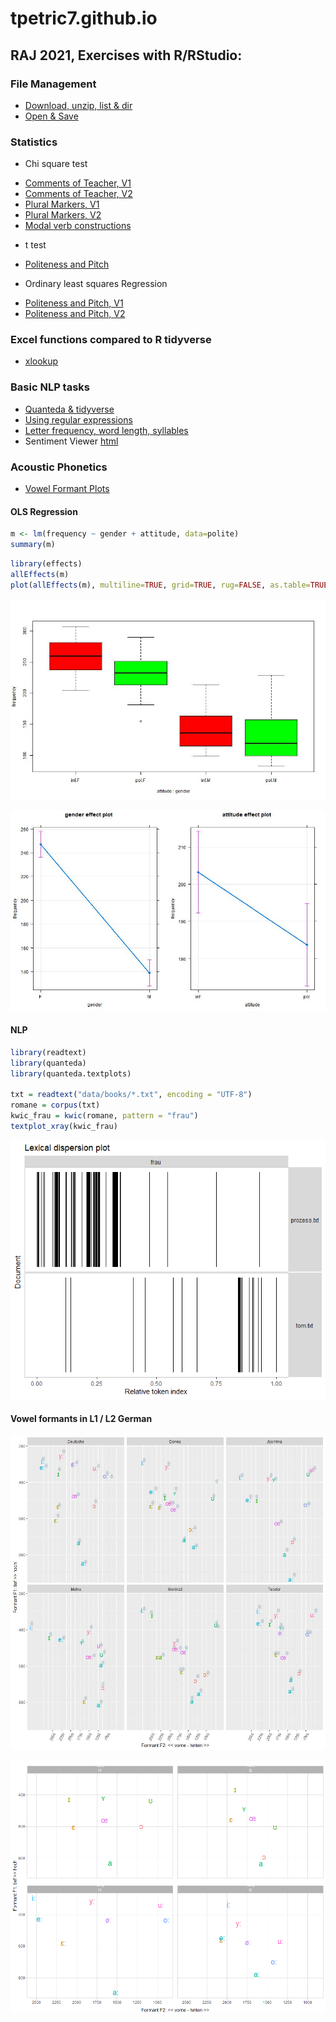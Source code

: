 # tpetric7.github.io

## RAJ 2021, Exercises with R/RStudio: 

### File Management 
- [Download, unzip, list & dir](docs/download_unzip_list_dir.md)
- [Open & Save](docs/Odpiranje_in_shranjevanje.md)

### Statistics
* Chi square test
- [Comments of Teacher, V1](docs/kommentare_chisq.md)
- [Comments of Teacher, V2](docs/kommentare_chisq.R)
- [Plural Markers, V1](docs/plural_chisq1.md)
- [Plural Markers, V2](docs/plural_chisq2.md)
- [Modal verb constructions](docs/Modalkonstruktionen_chisq3.md)

* t test
- [Politeness and Pitch](docs/t_preskus.R)

* Ordinary least squares Regression
- [Politeness and Pitch, V1](docs/politeness.md)
- [Politeness and Pitch, V2](docs/Politeness.R)

### Excel functions compared to R tidyverse 
- [xlookup](docs/Excel_vs_R.md)

### Basic NLP tasks
- [Quanteda & tidyverse](docs/Sawyer_Prozess.md)
- [Using regular expressions](docs/Regex_in_quanteda.md)
- [Letter frequency, word length, syllables](docs/Letter_frequency.md)
- Sentiment Viewer [html](docs/sentiment_prozess_tom.html)

### Acoustic Phonetics
* [Vowel Formant Plots](docs/S03_Vokalformanten_Dauer.md)

#### OLS Regression

``` r
m <- lm(frequency ~ gender + attitude, data=polite)
summary(m)
```

``` r
library(effects)
allEffects(m)
plot(allEffects(m), multiline=TRUE, grid=TRUE, rug=FALSE, as.table=TRUE)
```

![Plot 1](pictures/politeness_boxplot.jpg)

![Plot 2](pictures/politeness_lineplot.jpg)

#### NLP

``` r
library(readtext)
library(quanteda)
library(quanteda.textplots)

txt = readtext("data/books/*.txt", encoding = "UTF-8")
romane = corpus(txt)
kwic_frau = kwic(romane, pattern = "frau")
textplot_xray(kwic_frau)
```

![Plot 3](pictures/kwic_xray_frau.png)

#### Vowel formants in L1 / L2 German

![Plot 4](pictures/messungen_tp_vokalformanten_ipa.jpg) 

![Plot 5](pictures/vokalformanten_interaktiv_l1_l2_lang_kurz.png)
